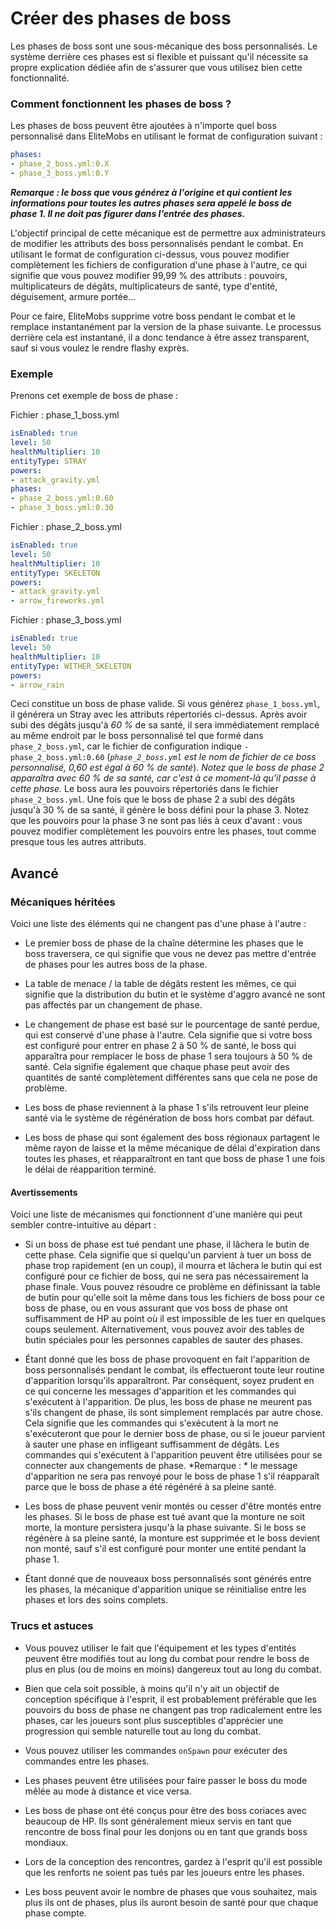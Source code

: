 # Créer des phases de boss

Les phases de boss sont une sous-mécanique des boss personnalisés. Le système derrière ces phases est si flexible et puissant qu'il nécessite sa propre explication dédiée afin de s'assurer que vous utilisez bien cette fonctionnalité.

### Comment fonctionnent les phases de boss ?

Les phases de boss peuvent être ajoutées à n'importe quel boss personnalisé dans EliteMobs en utilisant le format de configuration suivant :

```yaml
phases:
- phase_2_boss.yml:0.X
- phase_3_boss.yml:0.Y
```

_**Remarque : le boss que vous générez à l'origine et qui contient les informations pour toutes les autres phases sera appelé le boss de phase 1. Il ne doit pas figurer dans l'entrée des phases.**_

L'objectif principal de cette mécanique est de permettre aux administrateurs de modifier les attributs des boss personnalisés pendant le combat. En utilisant le format de configuration ci-dessus, vous pouvez modifier complètement les fichiers de configuration d'une phase à l'autre, ce qui signifie que vous pouvez modifier 99,99 % des attributs : pouvoirs, multiplicateurs de dégâts, multiplicateurs de santé, type d'entité, déguisement, armure portée...

Pour ce faire, EliteMobs supprime votre boss pendant le combat et le remplace instantanément par la version de la phase suivante. Le processus derrière cela est instantané, il a donc tendance à être assez transparent, sauf si vous voulez le rendre flashy exprès.

### Exemple

Prenons cet exemple de boss de phase :

Fichier : phase_1_boss.yml

```yaml
isEnabled: true
level: 50
healthMultiplier: 10
entityType: STRAY
powers:
- attack_gravity.yml
phases:
- phase_2_boss.yml:0.60
- phase_3_boss.yml:0.30
```

Fichier : phase_2_boss.yml

```yaml
isEnabled: true
level: 50
healthMultiplier: 10
entityType: SKELETON
powers:
- attack_gravity.yml
- arrow_fireworks.yml
```

Fichier : phase_3_boss.yml

```yaml
isEnabled: true
level: 50
healthMultiplier: 10
entityType: WITHER_SKELETON
powers:
- arrow_rain
```

Ceci constitue un boss de phase valide. Si vous générez `phase_1_boss.yml`, il générera un Stray avec les attributs répertoriés ci-dessus. Après avoir subi des dégâts jusqu'à _60 %_ de sa santé, il sera immédiatement remplacé au même endroit par le boss personnalisé tel que formé dans `phase_2_boss.yml`, car le fichier de configuration indique `- phase_2_boss.yml:0.60` (_`phase_2_boss.yml` est le nom de fichier de ce boss personnalisé, 0,60 est égal à 60 % de santé_). _Notez que le boss de phase 2 apparaîtra avec 60 % de sa santé, car c'est à ce moment-là qu'il passe à cette phase._ Le boss aura les pouvoirs répertoriés dans le fichier `phase_2_boss.yml`. Une fois que le boss de phase 2 a subi des dégâts jusqu'à 30 % de sa santé, il génère le boss défini pour la phase 3. Notez que les pouvoirs pour la phase 3 ne sont pas liés à ceux d'avant : vous pouvez modifier complètement les pouvoirs entre les phases, tout comme presque tous les autres attributs.

## Avancé

### Mécaniques héritées

Voici une liste des éléments qui ne changent pas d'une phase à l'autre :

- Le premier boss de phase de la chaîne détermine les phases que le boss traversera, ce qui signifie que vous ne devez pas mettre d'entrée de phases pour les autres boss de la phase.

- La table de menace / la table de dégâts restent les mêmes, ce qui signifie que la distribution du butin et le système d'aggro avancé ne sont pas affectés par un changement de phase.

- Le changement de phase est basé sur le pourcentage de santé perdue, qui est conservé d'une phase à l'autre. Cela signifie que si votre boss est configuré pour entrer en phase 2 à 50 % de santé, le boss qui apparaîtra pour remplacer le boss de phase 1 sera toujours à 50 % de santé. Cela signifie également que chaque phase peut avoir des quantités de santé complètement différentes sans que cela ne pose de problème.

- Les boss de phase reviennent à la phase 1 s'ils retrouvent leur pleine santé via le système de régénération de boss hors combat par défaut.

- Les boss de phase qui sont également des boss régionaux partagent le même rayon de laisse et la même mécanique de délai d'expiration dans toutes les phases, et réapparaîtront en tant que boss de phase 1 une fois le délai de réapparition terminé.

#### Avertissements

Voici une liste de mécanismes qui fonctionnent d'une manière qui peut sembler contre-intuitive au départ :

- Si un boss de phase est tué pendant une phase, il lâchera le butin de cette phase. Cela signifie que si quelqu'un parvient à tuer un boss de phase trop rapidement (en un coup), il mourra et lâchera le butin qui est configuré pour ce fichier de boss, qui ne sera pas nécessairement la phase finale. Vous pouvez résoudre ce problème en définissant la table de butin pour qu'elle soit la même dans tous les fichiers de boss pour ce boss de phase, ou en vous assurant que vos boss de phase ont suffisamment de HP au point où il est impossible de les tuer en quelques coups seulement. Alternativement, vous pouvez avoir des tables de butin spéciales pour les personnes capables de sauter des phases.

- Étant donné que les boss de phase provoquent en fait l'apparition de boss personnalisés pendant le combat, ils effectueront toute leur routine d'apparition lorsqu'ils apparaîtront. Par conséquent, soyez prudent en ce qui concerne les messages d'apparition et les commandes qui s'exécutent à l'apparition. De plus, les boss de phase ne meurent pas s'ils changent de phase, ils sont simplement remplacés par autre chose. Cela signifie que les commandes qui s'exécutent à la mort ne s'exécuteront que pour le dernier boss de phase, ou si le joueur parvient à sauter une phase en infligeant suffisamment de dégâts. Les commandes qui s'exécutent à l'apparition peuvent être utilisées pour se connecter aux changements de phase. \*Remarque : \* le message d'apparition ne sera pas renvoyé pour le boss de phase 1 s'il réapparaît parce que le boss de phase a été régénéré à sa pleine santé.

- Les boss de phase peuvent venir montés ou cesser d'être montés entre les phases. Si le boss de phase est tué avant que la monture ne soit morte, la monture persistera jusqu'à la phase suivante. Si le boss se régénère à sa pleine santé, la monture est supprimée et le boss devient non monté, sauf s'il est configuré pour monter une entité pendant la phase 1.

- Étant donné que de nouveaux boss personnalisés sont générés entre les phases, la mécanique d'apparition unique se réinitialise entre les phases et lors des soins complets.

### Trucs et astuces

- Vous pouvez utiliser le fait que l'équipement et les types d'entités peuvent être modifiés tout au long du combat pour rendre le boss de plus en plus (ou de moins en moins) dangereux tout au long du combat.

- Bien que cela soit possible, à moins qu'il n'y ait un objectif de conception spécifique à l'esprit, il est probablement préférable que les pouvoirs du boss de phase ne changent pas trop radicalement entre les phases, car les joueurs sont plus susceptibles d'apprécier une progression qui semble naturelle tout au long du combat.

- Vous pouvez utiliser les commandes `onSpawn` pour exécuter des commandes entre les phases.

- Les phases peuvent être utilisées pour faire passer le boss du mode mêlée au mode à distance et vice versa.

- Les boss de phase ont été conçus pour être des boss coriaces avec beaucoup de HP. Ils sont généralement mieux servis en tant que rencontre de boss final pour les donjons ou en tant que grands boss mondiaux.

- Lors de la conception des rencontres, gardez à l'esprit qu'il est possible que les renforts ne soient pas tués par les joueurs entre les phases.

- Les boss peuvent avoir le nombre de phases que vous souhaitez, mais plus ils ont de phases, plus ils auront besoin de santé pour que chaque phase compte.
